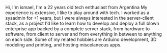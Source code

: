 Hi, I'm ismael, I'm a 22 years old tech enthusiast from Argentina
My experience is extensive, I like to play around with tech. I worked as a sysadmin for +1 years, but I were always interested in the server-client stack, as a project I'd like to learn how to develop and deploy a full blown enterprise app backed by a complete server stack, from hardware to software, from client to server and from everything in between to anything on each side.
Some of my related hobbies are Arduino development, 3D modeling and printing, and hosting miscelaneous apps.
